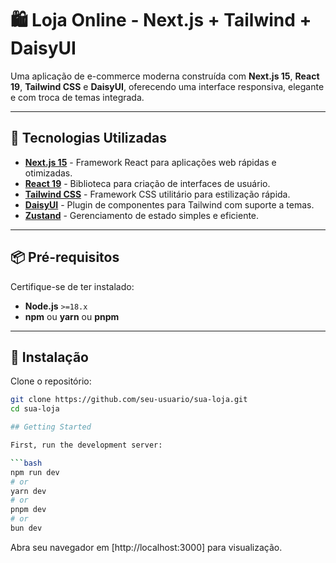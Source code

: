 # 🛍️ Loja Online - Next.js + Tailwind + DaisyUI

Uma aplicação de e-commerce moderna construída com **Next.js 15**, **React 19**, **Tailwind CSS** e **DaisyUI**, oferecendo uma interface responsiva, elegante e com troca de temas integrada.

---

## 🚀 Tecnologias Utilizadas

- **[Next.js 15](https://nextjs.org/)** - Framework React para aplicações web rápidas e otimizadas.
- **[React 19](https://react.dev/)** - Biblioteca para criação de interfaces de usuário.
- **[Tailwind CSS](https://tailwindcss.com/)** - Framework CSS utilitário para estilização rápida.
- **[DaisyUI](https://daisyui.com/)** - Plugin de componentes para Tailwind com suporte a temas.
- **[Zustand](https://zustand-demo.pmnd.rs/)** - Gerenciamento de estado simples e eficiente.

---

## 📦 Pré-requisitos

Certifique-se de ter instalado:

- **Node.js** `>=18.x`
- **npm** ou **yarn** ou **pnpm**

---

## 🔧 Instalação

Clone o repositório:
```bash
git clone https://github.com/seu-usuario/sua-loja.git
cd sua-loja

## Getting Started

First, run the development server:

```bash
npm run dev
# or
yarn dev
# or
pnpm dev
# or
bun dev
```

Abra seu navegador em [http://localhost:3000] para visualização.


